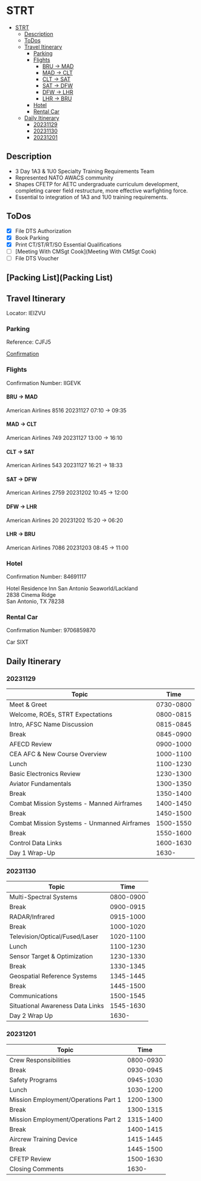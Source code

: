 # STRT

<!--toc:start-->
- [STRT](#strt)
  - [Description](#description)
  - [ToDos](#todos)
  - [Travel Itinerary](#travel-itinerary)
    - [Parking](#parking)
    - [Flights](#flights)
      - [BRU -> MAD](#bru-mad)
      - [MAD -> CLT](#mad-clt)
      - [CLT -> SAT](#clt-sat)
      - [SAT -> DFW](#sat-dfw)
      - [DFW -> LHR](#dfw-lhr)
      - [LHR -> BRU](#lhr-bru)
    - [Hotel](#hotel)
    - [Rental Car](#rental-car)
  - [Daily Itinerary](#daily-itinerary)
    - [20231129](#20231129)
    - [20231130](#20231130)
    - [20231201](#20231201)
<!--toc:end-->

## Description
- 3 Day 1A3 & 1U0 Specialty Training Requirements Team
- Represented NATO AWACS community
- Shapes CFETP for AETC undergraduate curriculum development, completing career field restructure, more effective warfighting force.
- Essential to integration of 1A3 and 1U0 training requirements.

## ToDos

- [X] File DTS Authorization
- [X] Book Parking
- [X] Print CT/ST/RT/SO Essential Qualifications
- [ ] [Meeting With CMSgt Cook](Meeting With CMSgt Cook)
- [ ] File DTS Voucher

## [Packing List](Packing List)

## Travel Itinerary

Locator: IEIZVU

### Parking

Reference: CJFJ5

[Confirmation](./STRT-Parking.pdf)

### Flights

Confirmation Number: IIGEVK

#### BRU -> MAD

American Airlines 8516
20231127 07:10 -> 09:35

#### MAD -> CLT

American Airlines 749
20231127 13:00 -> 16:10

#### CLT -> SAT

American Airlines 543
20231127 16:21 -> 18:33

#### SAT -> DFW

American Airlines 2759
20231202 10:45 -> 12:00

#### DFW -> LHR

American Airlines 20
20231202 15:20 -> 06:20

#### LHR -> BRU

American Airlines 7086
20231203 08:45 -> 11:00

### Hotel

Confirmation Number: 84691117

Hotel Residence Inn San Antonio Seaworld/Lackland  
2838 Cinema Ridge  
San Antonio, TX 78238  

### Rental Car

Confirmation Number: 9706859870

Car SIXT

## Daily Itinerary

### 20231129
| Topic                                       | Time      |
| ----                                        | ----      |
| Meet & Greet                                | 0730-0800 |
| Welcome, ROEs, STRT Expectations            | 0800-0815 |
| Intro, AFSC Name Discussion                 | 0815-0845 |
| Break                                       | 0845-0900 |
| AFECD Review                                | 0900-1000 |
| CEA AFC & New Course Overview               | 1000-1100 |
| Lunch                                       | 1100-1230 |
| Basic Electronics Review                    | 1230-1300 |
| Aviator Fundamentals                        | 1300-1350 |
| Break                                       | 1350-1400 |
| Combat Mission Systems - Manned Airframes   | 1400-1450 |
| Break                                       | 1450-1500 |
| Combat Mission Systems - Unmanned Airframes | 1500-1550 |
| Break                                       | 1550-1600 |
| Control Data Links                          | 1600-1630 |
| Day 1 Wrap-Up                               | 1630-     |

### 20231130
| Topic                            | Time      |
| ----                             | ----      |
| Multi-Spectral Systems           | 0800-0900 |
| Break                            | 0900-0915 |
| RADAR/Infrared                   | 0915-1000 |
| Break                            | 1000-1020 |
| Television/Optical/Fused/Laser   | 1020-1100 |
| Lunch                            | 1100-1230 |
| Sensor Target & Optimization     | 1230-1330 |
| Break                            | 1330-1345 |
| Geospatial Reference Systems     | 1345-1445 |
| Break                            | 1445-1500 |
| Communications                   | 1500-1545 |
| Situational Awareness Data Links | 1545-1630 |
| Day 2 Wrap Up                    | 1630-     |

### 20231201
| Topic                                | Time      |
| ----                                 | ----      |
| Crew Responsibilities                | 0800-0930 |
| Break                                | 0930-0945 |
| Safety Programs                      | 0945-1030 |
| Lunch                                | 1030-1200 |
| Mission Employment/Operations Part 1 | 1200-1300 |
| Break                                | 1300-1315 |
| Mission Employment/Operations Part 2 | 1315-1400 |
| Break                                | 1400-1415 |
| Aircrew Training Device              | 1415-1445 |
| Break                                | 1445-1500 |
| CFETP Review                         | 1500-1630 |
| Closing Comments                     | 1630-     |
